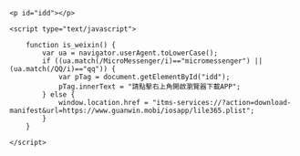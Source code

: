 
<html>
<head>
</head>
<body onload="is_weixin()">

	<p id="idd"></p>

	<script type="text/javascript">

		function is_weixin() {
    		var ua = navigator.userAgent.toLowerCase();
    		if ((ua.match(/MicroMessenger/i)=="micromessenger") || (ua.match(/QQ/i)=="qq")) {
                var pTag = document.getElementById("idd");
                pTag.innerText = "請點擊右上角開啟瀏覽器下載APP";
     		} else {
    			window.location.href = "itms-services://?action=download- manifest&url=https://www.guanwin.mobi/iosapp/lile365.plist";
    		}
		}

	</script>

</body>
</html>
